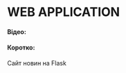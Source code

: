 # WEB APPLICATION
#### Відео:  [<URL HERE>](https://www.youtube.com/watch?v=1EsFJsAc5oI)
#### Коротко:
Сайт новин на Flask

